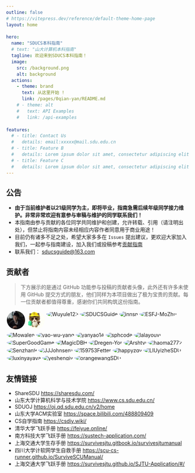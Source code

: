 ```yaml
---
outline: false
# https://vitepress.dev/reference/default-theme-home-page
layout: home

hero:
  name: "SDUCS本科指南"
  # text: "山大计算机本科指南"
  tagline: 欢迎来到SDUCS本科指南！
  image:
    src: /background.png
    alt: background
  actions:
    - theme: brand
      text: 从这里开始 !
      link: /pages/0qian-yan/README.md
    # - theme: alt
    #   text: API Examples
    #   link: /api-examples

features:
  # - title: Contact Us
  #   details: email:xxxxx@mail.sdu.edu.cn
  # - title: Feature B
  #   details: Lorem ipsum dolor sit amet, consectetur adipiscing elit
  # - title: Feature C
  #   details: Lorem ipsum dolor sit amet, consectetur adipiscing elit
---
```


<style>
.VPHomeHero .image {
  max-width: 420px !important; /* 默认280，可调大 */
  width: 420px !important;
  height: auto !important;
}
@media (min-width: 640px) {
  .VPHomeHero .image {
    max-width: 540px !important;
    width: 540px !important;
  }
}
</style>

## 公告
- **由于当前维护者以21级同学为主，即将毕业，指南急需后续年级同学接力维护。非常非常欢迎有意参与审稿与维护的同学联系我们！**
- 本指南由参与贡献的各位同学共同维护和创建，允许转载、引用（请注明出处），但禁止将指南内容未经相应内容作者同意用于商业用途！
- 目前仍有诸多不足之处，希望大家多多在 `Issues` 提出建议，更欢迎大家加入我们，一起参与指南建设，加入我们或投稿参考[贡献指南](join.md)
- 联系我们： sducsguide@163.com

## 贡献者

> 下方展示的是通过 GitHub 功能参与投稿的贡献者头像，此外还有许多未使用 GitHub 提交方式的朋友，他们同样为本项目做出了极为宝贵的贡献。每一位贡献者都值得尊重，感谢你们共同构筑这份指南。

<div style="display: flex; flex-wrap: wrap;">


<div style="margin: 2px;">
  <a>
    <img src="./assets/Jo-de-tou.png" alt="yeshengjv" style="width: 50px; height: 50px; border-radius: 50%;"/>
  </a>
</div>

<div style="margin: 2px;">
  <a>
    <img src="./assets/rucz.jpg" alt="yeshengjv" style="width: 50px; height: 50px; border-radius: 50%;"/>
  </a>
</div>
<div style="margin: 2px;">
  <a>
    <img src="https://avatars.githubusercontent.com/u/93558445?v=4" alt="Wuyule123" style="width: 50px; height: 50px; border-radius: 50%;"/>
  </a>
</div>
      
<div style="margin: 2px;">
  <a>
    <img src="https://avatars.githubusercontent.com/u/214280146?v=4" alt="SDUCSGuide" style="width: 50px; height: 50px; border-radius: 50%;"/>
  </a>
</div>
      
<div style="margin: 2px;">
  <a>
    <img src="https://avatars.githubusercontent.com/u/109359652?v=4" alt="innsn" style="width: 50px; height: 50px; border-radius: 50%;"/>
  </a>
</div>
      
<div style="margin: 2px;">
  <a>
    <img src="https://avatars.githubusercontent.com/u/139056883?v=4" alt="ESFJ-MoZhu" style="width: 50px; height: 50px; border-radius: 50%;"/>
  </a>
</div>
      
<div style="margin: 2px;">
  <a>
    <img src="https://avatars.githubusercontent.com/u/88531871?v=4" alt="Mowalen" style="width: 50px; height: 50px; border-radius: 50%;"/>
  </a>
</div>
      
<div style="margin: 2px;">
  <a>
    <img src="https://avatars.githubusercontent.com/u/115643176?v=4" alt="yao-wu-yang" style="width: 50px; height: 50px; border-radius: 50%;"/>
  </a>
</div>
      
<div style="margin: 2px;">
  <a>
    <img src="https://avatars.githubusercontent.com/u/95868242?v=4" alt="yanyao14" style="width: 50px; height: 50px; border-radius: 50%;"/>
  </a>
</div>
      
<div style="margin: 2px;">
  <a>
    <img src="https://avatars.githubusercontent.com/u/48880277?v=4" alt="sphcode" style="width: 50px; height: 50px; border-radius: 50%;"/>
  </a>
</div>
      
<div style="margin: 2px;">
  <a>
    <img src="https://avatars.githubusercontent.com/u/93507387?v=4" alt="lalayouyi" style="width: 50px; height: 50px; border-radius: 50%;"/>
  </a>
</div>
      
<div style="margin: 2px;">
  <a>
    <img src="https://avatars.githubusercontent.com/u/39123432?v=4" alt="SuperGoodGame" style="width: 50px; height: 50px; border-radius: 50%;"/>
  </a>
</div>
      
<div style="margin: 2px;">
  <a>
    <img src="https://avatars.githubusercontent.com/u/118536009?v=4" alt="MagicDBH" style="width: 50px; height: 50px; border-radius: 50%;"/>
  </a>
</div>
      
<div style="margin: 2px;">
  <a>
    <img src="https://avatars.githubusercontent.com/u/54179862?v=4" alt="Dregen-Yor" style="width: 50px; height: 50px; border-radius: 50%;"/>
  </a>
</div>
      
<div style="margin: 2px;">
  <a>
    <img src="https://avatars.githubusercontent.com/u/140566610?v=4" alt="Arshtyi" style="width: 50px; height: 50px; border-radius: 50%;"/>
  </a>
</div>
      
<div style="margin: 2px;">
  <a>
    <img src="https://avatars.githubusercontent.com/u/94169263?v=4" alt="haoma2772" style="width: 50px; height: 50px; border-radius: 50%;"/>
  </a>
</div>
      
<div style="margin: 2px;">
  <a>
    <img src="https://avatars.githubusercontent.com/u/211297369?v=4" alt="Senzhan9" style="width: 50px; height: 50px; border-radius: 50%;"/>
  </a>
</div>
      
<div style="margin: 2px;">
  <a>
    <img src="https://avatars.githubusercontent.com/u/112069559?v=4" alt="JJJohnsen1" style="width: 50px; height: 50px; border-radius: 50%;"/>
  </a>
</div>
      
<div style="margin: 2px;">
  <a>
    <img src="https://avatars.githubusercontent.com/u/93355839?v=4" alt="159753Fetter" style="width: 50px; height: 50px; border-radius: 50%;"/>
  </a>
</div>
      
<div style="margin: 2px;">
  <a>
    <img src="https://avatars.githubusercontent.com/u/92657099?v=4" alt="happyzqy" style="width: 50px; height: 50px; border-radius: 50%;"/>
  </a>
</div>
      
<div style="margin: 2px;">
  <a>
    <img src="https://avatars.githubusercontent.com/u/115469795?v=4" alt="LIUyizheSDU" style="width: 50px; height: 50px; border-radius: 50%;"/>
  </a>
</div>
      
<div style="margin: 2px;">
  <a>
    <img src="https://avatars.githubusercontent.com/u/109883233?v=4" alt="luxinyayaya" style="width: 50px; height: 50px; border-radius: 50%;"/>
  </a>
</div>
      
<div style="margin: 2px;">
  <a>
    <img src="https://avatars.githubusercontent.com/u/110225796?v=4" alt="yeshengjv" style="width: 50px; height: 50px; border-radius: 50%;"/>
  </a>
</div>
<div style="margin: 2px;">
  <a>
    <img src="https://avatars.githubusercontent.com/u/117028167?v=4" alt="orangewangSDU" style="width: 50px; height: 50px; border-radius: 50%;"/>
  </a>
</div>
      </div>


      



## 友情链接

- ShareSDU https://sharesdu.com/
- 山东大学计算机科学与技术学院 https://www.cs.sdu.edu.cn/
- SDUOJ https://oj.qd.sdu.edu.cn/v2/home
- 山东大学ACM实验室 https://space.bilibili.com/488809409
- CS自学指南 https://csdiy.wiki/
- 清华大学飞跃手册 https://feiyue.online/
- 南方科技大学飞跃手册 https://sustech-application.com/
- 上海交通大学生存手册 https://survivesjtu.gitbook.io/survivesjtumanual
- 四川大学计软网学生自救手册 https://scu-cs-runner.github.io/SurviveSCUManual/
- 上海交通大学飞跃手册 https://survivesjtu.github.io/SJTU-Application/#/
